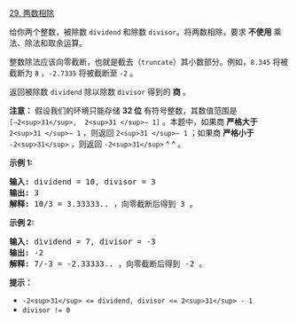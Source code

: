 
[29. 两数相除](https://leetcode.cn/problems/divide-two-integers/)

给你两个整数，被除数 `dividend` 和除数 `divisor`。将两数相除，要求 **不使用** 乘法、除法和取余运算。

整数除法应该向零截断，也就是截去（`truncate`）其小数部分。例如，`8.345` 将被截断为 `8` ，`-2.7335` 将被截断至 `-2` 。

返回被除数 `dividend` 除以除数 `divisor` 得到的 **商** 。

 **注意：** 假设我们的环境只能存储 **32 位** 有符号整数，其数值范围是 `[−2<sup>31</sup>,  2<sup>31 </sup>− 1]` 。本题中，如果商 **严格大于** `2<sup>31 </sup>− 1` ，则返回 `2<sup>31 </sup>− 1` ；如果商 **严格小于** `-2<sup>31</sup>` ，则返回 `-2<sup>31</sup>` ^ ^ 。

**示例 1:**

<pre><strong>输入:</strong> dividend = 10, divisor = 3
<strong>输出:</strong> 3
<strong>解释: </strong>10/3 = 3.33333.. ，向零截断后得到 3 。</pre>

**示例 2:**

<pre><strong>输入:</strong> dividend = 7, divisor = -3
<strong>输出:</strong> -2
<strong>解释:</strong> 7/-3 = -2.33333.. ，向零截断后得到 -2 。</pre>

**提示：**

* `-2<sup>31</sup> <= dividend, divisor <= 2<sup>31</sup> - 1`
* `divisor != 0`
